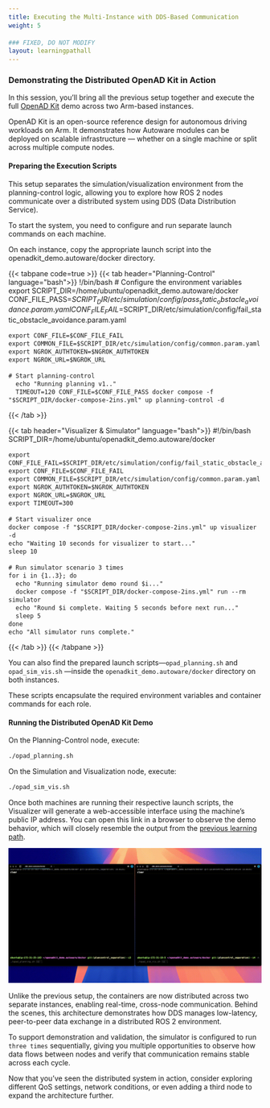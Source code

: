 ```yaml
---
title: Executing the Multi-Instance with DDS-Based Communication
weight: 5

### FIXED, DO NOT MODIFY
layout: learningpathall
---
```


### Demonstrating the Distributed OpenAD Kit in Action

In this session, you’ll bring all the previous setup together and execute the full [OpenAD Kit](https://autoware.org/open-ad-kit/) demo across two Arm-based instances.

OpenAD Kit is an open-source reference design for autonomous driving workloads on Arm. 
It demonstrates how Autoware modules can be deployed on scalable infrastructure — whether on a single machine or split across multiple compute nodes.

#### Preparing the Execution Scripts

This setup separates the simulation/visualization environment from the planning-control logic, allowing you to explore how ROS 2 nodes communicate over a distributed system using DDS (Data Distribution Service).

To start the system, you need to configure and run separate launch commands on each machine.

On each instance, copy the appropriate launch script into the openadkit_demo.autoware/docker directory.

{{< tabpane code=true >}}
  {{< tab header="Planning-Control" language="bash">}}
    !/bin/bash
    # Configure the environment variables
    export SCRIPT_DIR=/home/ubuntu/openadkit_demo.autoware/docker
    CONF_FILE_PASS=$SCRIPT_DIR/etc/simulation/config/pass_static_obstacle_avoidance.param.yaml
    CONF_FILE_FAIL=$SCRIPT_DIR/etc/simulation/config/fail_static_obstacle_avoidance.param.yaml

    export CONF_FILE=$CONF_FILE_FAIL
    export COMMON_FILE=$SCRIPT_DIR/etc/simulation/config/common.param.yaml
    export NGROK_AUTHTOKEN=$NGROK_AUTHTOKEN
    export NGROK_URL=$NGROK_URL

    # Start planning-control
      echo "Running planning v1.."
      TIMEOUT=120 CONF_FILE=$CONF_FILE_PASS docker compose -f "$SCRIPT_DIR/docker-compose-2ins.yml" up planning-control -d  
  {{< /tab >}}
  
  {{< tab header="Visualizer & Simulator" language="bash">}}
    #!/bin/bash
    SCRIPT_DIR=/home/ubuntu/openadkit_demo.autoware/docker

    export CONF_FILE_FAIL=$SCRIPT_DIR/etc/simulation/config/fail_static_obstacle_avoidance.param.yaml
    export CONF_FILE=$CONF_FILE_FAIL
    export COMMON_FILE=$SCRIPT_DIR/etc/simulation/config/common.param.yaml
    export NGROK_AUTHTOKEN=$NGROK_AUTHTOKEN
    export NGROK_URL=$NGROK_URL
    export TIMEOUT=300

    # Start visualizer once
    docker compose -f "$SCRIPT_DIR/docker-compose-2ins.yml" up visualizer -d
    echo "Waiting 10 seconds for visualizer to start..."
    sleep 10

    # Run simulator scenario 3 times
    for i in {1..3}; do
      echo "Running simulator demo round $i..."
      docker compose -f "$SCRIPT_DIR/docker-compose-2ins.yml" run --rm simulator
      echo "Round $i complete. Waiting 5 seconds before next run..."
      sleep 5
    done
    echo "All simulator runs complete." 
  {{< /tab >}}
{{< /tabpane >}}

You can also find the prepared launch scripts—`opad_planning.sh` and `opad_sim_vis.sh` —inside the `openadkit_demo.autoware/docker` directory on both instances.

These scripts encapsulate the required environment variables and container commands for each role.

#### Running the Distributed OpenAD Kit Demo

On the Planning-Control node, execute:

```bash
./opad_planning.sh
```

On the Simulation and Visualization node, execute:

```bash
./opad_sim_vis.sh
```

Once both machines are running their respective launch scripts, the Visualizer will generate a web-accessible interface using the machine’s public IP address. 
You can open this link in a browser to observe the demo behavior, which will closely resemble the output from the [previous learning path](http://learn.arm.com/learning-paths/automotive/openadkit1_container/4_run_openadkit/). 

![img3 alt-text#center](split_aws_run.gif "Figure 4: Simulation")

Unlike the previous setup, the containers are now distributed across two separate instances, enabling real-time, cross-node communication.
Behind the scenes, this architecture demonstrates how DDS manages low-latency, peer-to-peer data exchange in a distributed ROS 2 environment.

To support demonstration and validation, the simulator is configured to run `three times` sequentially, giving you multiple opportunities to observe how data flows between nodes and verify that communication remains stable across each cycle.

Now that you’ve seen the distributed system in action, consider exploring different QoS settings, network conditions, or even adding a third node to expand the architecture further.
